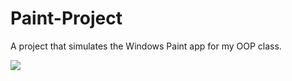 # Paint-Project
A project that simulates the Windows Paint app for my OOP class.

![](https://imgur.com/y4QbD52.png)
